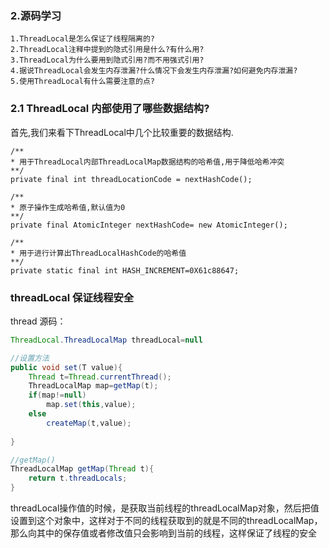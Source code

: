 ### 2.源码学习

    1.ThreadLocal是怎么保证了线程隔离的?
    2.ThreadLocal注释中提到的隐式引用是什么?有什么用?
    3.ThreadLocal为什么要用到隐式引用?而不用强式引用?
    4.据说ThreadLocal会发生内存泄漏?什么情况下会发生内存泄漏?如何避免内存泄漏?
    5.使用ThreadLocal有什么需要注意的点?
### 2.1 ThreadLocal 内部使用了哪些数据结构?
    
首先,我们来看下ThreadLocal中几个比较重要的数据结构.
```
/**
* 用于ThreadLocal内部ThreadLocalMap数据结构的哈希值,用于降低哈希冲突
**/
private final int threadLocationCode = nextHashCode();

/**
* 原子操作生成哈希值,默认值为0
**/
private final AtomicInteger nextHashCode= new AtomicInteger();

/**
* 用于进行计算出ThreadLocalHashCode的哈希值
**/
private static final int HASH_INCREMENT=0X61c88647;

```
### threadLocal 保证线程安全
thread 源码：
```java
ThreadLocal.ThreadLocalMap threadLocal=null

//设置方法
public void set(T value){
    Thread t=Thread.currentThread();
    ThreadLocalMap map=getMap(t);
    if(map!=null)
        map.set(this,value);
    else
        createMap(t,value);
    
}

//getMap()
ThreadLocalMap getMap(Thread t){
    return t.threadLocals;
}
```
threadLocal操作值的时候，是获取当前线程的threadLocalMap对象，然后把值设置到这个对象中，这样对于不同的线程获取到的就是不同的threadLocalMap，那么向其中的保存值或者修改值只会影响到当前的线程，这样保证了线程的安全
